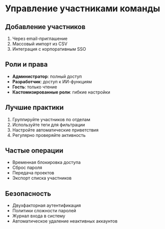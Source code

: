 # Управление участниками команды

## Добавление участников
1. Через email-приглашение
2. Массовый импорт из CSV
3. Интеграция с корпоративным SSO

## Роли и права
- **Администратор**: полный доступ
- **Разработчик**: доступ к ИИ-функциям
- **Гость**: только чтение
- **Кастомизированные роли**: гибкие настройки

## Лучшие практики
1. Группируйте участников по отделам
2. Используйте теги для фильтрации
3. Настройте автоматические приветствия
4. Регулярно проверяйте активность

## Частые операции
- Временная блокировка доступа
- Сброс пароля
- Передача проектов
- Экспорт списка участников

## Безопасность
- Двухфакторная аутентификация
- Политики сложности паролей
- Журнал входа в систему
- Автоматическое удаление неактивных аккаунтов